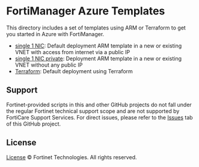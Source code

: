 # FortiManager Azure Templates

This directory includes a set of templates using ARM or Terraform to get you started in Azure with FortiManager.

- [single 1 NIC](single-1nic/): Default deployment ARM template in a new or existing VNET with access from internet via a public IP
- [single 1 NIC private](single-1nic-private/): Deployment ARM template in a new or existing VNET without any public IP
- [Terraform](Terraform/single-1nic/): Default deployment using Terraform

## Support
Fortinet-provided scripts in this and other GitHub projects do not fall under the regular Fortinet technical support scope and are not supported by FortiCare Support Services.
For direct issues, please refer to the [Issues](https://github.com/fortinet/azure-templates/issues) tab of this GitHub project.

## License
[License](/../../blob/main/LICENSE) © Fortinet Technologies. All rights reserved.
